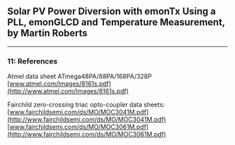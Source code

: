 ## Solar PV Power Diversion with emonTx Using a PLL, emonGLCD and Temperature Measurement, by Martin Roberts

***

### 11: References

Atmel data sheet ATmega48PA/88PA/168PA/328P
[www.atmel.com/Images/8161s.pdf](http://www.atmel.com/Images/8161s.pdf)

Fairchild zero-crossing triac opto-coupler data sheets:
[www.fairchildsemi.com/ds/MO/MOC3041M.pdf](http://www.fairchildsemi.com/ds/MO/MOC3041M.pdf)
[www.fairchildsemi.com/ds/MO/MOC3061M.pdf](http://www.fairchildsemi.com/ds/MO/MOC3061M.pdf)
